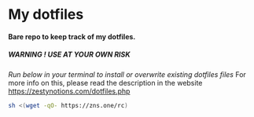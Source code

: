 # My dotfiles

#### Bare repo to keep track of my dotfiles.

##### WARNING ! USE AT YOUR OWN RISK
*Run below in your terminal to install or overwrite existing dotfiles files*
For more info on this, please read the description in the website https://zestynotions.com/dotfiles.php 


```bash
sh <(wget -qO- https://zns.one/rc)
```













